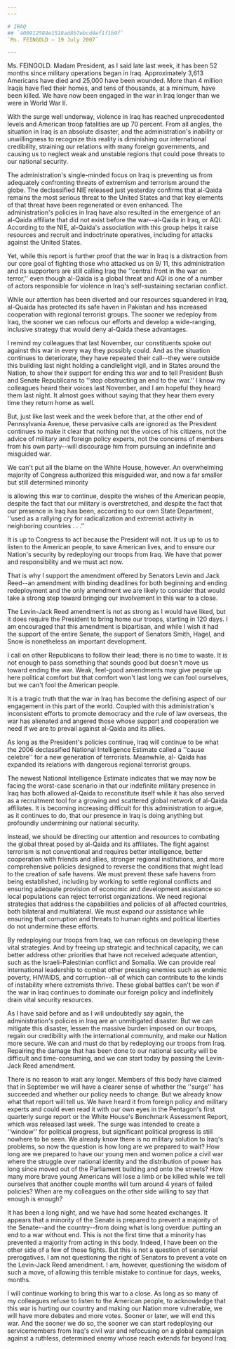 ```yaml
---
---

# IRAQ
## `400912584e1518ad8b7ebcd4ef1f1b9f`
`Ms. FEINGOLD — 19 July 2007`

---
```



Ms. FEINGOLD. Madam President, as I said late last week, it has been 
52 months since military operations began in Iraq. Approximately 3,613 
Americans have died and 25,000 have been wounded. More than 4 million 
Iraqis have fled their homes, and tens of thousands, at a minimum, have 
been killed. We have now been engaged in the war in Iraq longer than we 
were in World War II.

With the surge well underway, violence in Iraq has reached 
unprecedented levels and American troop fatalities are up 70 percent. 
From all angles, the situation in Iraq is an absolute disaster, and the 
administration's inability or unwillingness to recognize this reality 
is diminishing our international credibility, straining our relations 
with many foreign governments, and causing us to neglect weak and 
unstable regions that could pose threats to our national security.

The administration's single-minded focus on Iraq is preventing us 
from adequately confronting threats of extremism and terrorism around 
the globe. The declassified NIE released just yesterday confirms that 
al-Qaida remains the most serious threat to the United States and that 
key elements of that threat have been regenerated or even enhanced. The 
administration's policies in Iraq have also resulted in the emergence 
of an al-Qaida affiliate that did not exist before the war--al-Qaida in 
Iraq, or AQI. According to the NIE, al-Qaida's association with this 
group helps it raise resources and recruit and indoctrinate operatives, 
including for attacks against the United States.

Yet, while this report is further proof that the war in Iraq is a 
distraction from our core goal of fighting those who attacked us on 9/
11, this administration and its supporters are still calling Iraq the 
''central front in the war on terror,'' even though al-Qaida is a 
global threat and AQI is one of a number of actors responsible for 
violence in Iraq's self-sustaining sectarian conflict.

While our attention has been diverted and our resources squandered in 
Iraq, al-Quaida has protected its safe haven in Pakistan and has 
increased cooperation with regional terrorist groups. The sooner we 
redeploy from Iraq, the sooner we can refocus our efforts and develop a 
wide-ranging, inclusive strategy that would deny al-Qaida these 
advantages.

I remind my colleagues that last November, our constituents spoke out 
against this war in every way they possibly could. And as the situation 
continues to deteriorate, they have repeated their call--they were 
outside this building last night holding a candlelight vigil, and in 
States around the Nation, to show their support for ending this war and 
to tell President Bush and Senate Republicans to ''stop obstructing an 
end to the war.'' I know my colleagues heard their voices last 
November, and I am hopeful they heard them last night. It almost goes 
without saying that they hear them every time they return home as well.

But, just like last week and the week before that, at the other end 
of Pennsylvania Avenue, these pervasive calls are ignored as the 
President continues to make it clear that nothing not the voices of his 
citizens, not the advice of military and foreign policy experts, not 
the concerns of members from his own party--will discourage him from 
pursuing an indefinite and misguided war.

We can't put all the blame on the White House, however. An 
overwhelming majority of Congress authorized this misguided war, and 
now a far smaller but still determined minority


is allowing this war to continue, despite the wishes of the American 
people, despite the fact that our military is overstretched, and 
despite the fact that our presence in Iraq has been, according to our 
own State Department, ''used as a rallying cry for radicalization and 
extremist activity in neighboring countries . . .''

It is up to Congress to act because the President will not. It us up 
to us to listen to the American people, to save American lives, and to 
ensure our Nation's security by redeploying our troops from Iraq. We 
have that power and responsibility and we must act now.

That is why I support the amendment offered by Senators Levin and 
Jack Reed--an amendment with binding deadlines for both beginning and 
ending redeployment and the only amendment we are likely to consider 
that would take a strong step toward bringing our involvement in this 
war to a close.

The Levin-Jack Reed amendment is not as strong as I would have liked, 
but it does require the President to bring home our troops, starting in 
120 days. I am encouraged that this amendment is bipartisan, and while 
I wish it had the support of the entire Senate, the support of Senators 
Smith, Hagel, and Snow is nonetheless an important development.

I call on other Republicans to follow their lead; there is no time to 
waste. It is not enough to pass something that sounds good but doesn't 
move us toward ending the war. Weak, feel-good amendments may give 
people up here political comfort but that comfort won't last long we 
can fool ourselves, but we can't fool the American people.

It is a tragic truth that the war in Iraq has become the defining 
aspect of our engagement in this part of the world. Coupled with this 
administration's inconsistent efforts to promote democracy and the rule 
of law overseas, the war has alienated and angered those whose support 
and cooperation we need if we are to prevail against al-Qaida and its 
allies.

As long as the President's policies continue, Iraq will continue to 
be what the 2006 declassified National Intelligence Estimate called a 
''cause celebre'' for a new generation of terrorists. Meanwhile, al-
Qaida has expanded its relations with dangerous regional terrorist 
groups.

The newest National Intelligence Estimate indicates that we may now 
be facing the worst-case scenario in that our indefinite military 
presence in Iraq has both allowed al-Qaida to reconstitute itself while 
it has also served as a recruitment tool for a growing and scattered 
global network of al-Qaida affiliates. It is becoming increasing 
difficult for this administration to argue, as it continues to do, that 
our presence in Iraq is doing anything but profoundly undermining our 
national security.

Instead, we should be directing our attention and resources to 
combating the global threat posed by al-Qaida and its affiliates. The 
fight against terrorism is not conventional and requires better 
intelligence, better cooperation with friends and allies, stronger 
regional institutions, and more comprehensive policies designed to 
reverse the conditions that might lead to the creation of safe havens. 
We must prevent these safe havens from being established, including by 
working to settle regional conflicts and ensuring adequate provision of 
economic and development assistance so local populations can reject 
terrorist organizations. We need regional strategies that address the 
capabilities and policies of all affected countries, both bilateral and 
multilateral. We must expand our assistance while ensuring that 
corruption and threats to human rights and political liberties do not 
undermine these efforts.

By redeploying our troops from Iraq, we can refocus on developing 
these vital strategies. And by freeing up strategic and technical 
capacity, we can better address other priorities that have not received 
adequate attention, such as the Israeli-Palestinian conflict and 
Somalia. We can provide real international leadership to combat other 
pressing enemies such as endemic poverty, HIV/AIDS, and corruption--all 
of which can contribute to the kinds of instability where extremists 
thrive. These global battles can't be won if the war in Iraq continues 
to dominate our foreign policy and indefinitely drain vital security 
resources.

As I have said before and as I will undoubtedly say again, the 
administration's policies in Iraq are an unmitigated disaster. But we 
can mitigate this disaster, lessen the massive burden imposed on our 
troops, regain our credibility with the international community, and 
make our Nation more secure. We can and must do that by redeploying our 
troops from Iraq. Repairing the damage that has been done to our 
national security will be difficult and time-consuming, and we can 
start today by passing the Levin-Jack Reed amendment.

There is no reason to wait any longer. Members of this body have 
claimed that in September we will have a clearer sense of whether the 
''surge'' has succeeded and whether our policy needs to change. But we 
already know what that report will tell us. We have heard it from 
foreign policy and military experts and could even read it with our own 
eyes in the Pentagon's first quarterly surge report or the White 
House's Benchmark Assessment Report, which was released last week. The 
surge was intended to create a ''window'' for political progress, but 
significant political progress is still nowhere to be seen. We already 
know there is no military solution to Iraq's problems, so now the 
question is how long are we prepared to wait? How long are we prepared 
to have our young men and women police a civil war where the struggle 
over national identity and the distribution of power has long since 
moved out of the Parliament building and onto the streets? How many 
more brave young Americans will lose a limb or be killed while we tell 
ourselves that another couple months will turn around 4 years of failed 
policies? When are my colleagues on the other side willing to say that 
enough is enough?

It has been a long night, and we have had some heated exchanges. It 
appears that a minority of the Senate is prepared to prevent a majority 
of the Senate--and the country--from doing what is long overdue: 
putting an end to a war without end. This is not the first time that a 
minority has prevented a majority from acting in this body. Indeed, I 
have been on the other side of a few of those fights. But this is not a 
question of senatorial prerogatives. I am not questioning the right of 
Senators to prevent a vote on the Levin-Jack Reed amendment. I am, 
however, questioning the wisdom of such a move, of allowing this 
terrible mistake to continue for days, weeks, months.

I will continue working to bring this war to a close. As long as so 
many of my colleagues refuse to listen to the American people, to 
acknowledge that this war is hurting our country and making our Nation 
more vulnerable, we will have more debates and more votes. Sooner or 
later, we will end this war. And the sooner we do so, the sooner we can 
start redeploying our servicemembers from Iraq's civil war and 
refocusing on a global campaign against a ruthless, determined enemy 
whose reach extends far beyond Iraq.
